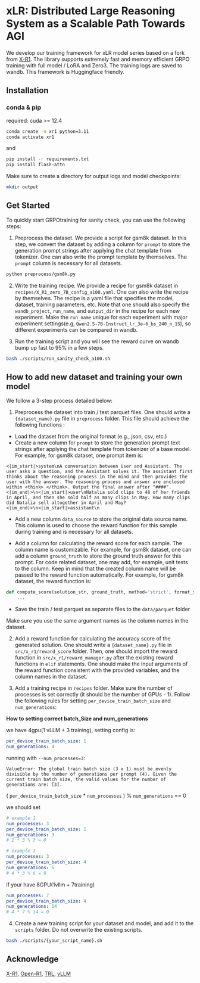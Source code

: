 # xLR: Distributed Large Reasoning System as a Scalable Path Towards AGI

We develop our training framework for xLR model series based on a fork from [X-R1](https://github.com/dhcode-cpp/X-R1/tree/main/src/x_r1). The library supports extremely fast and memory efficient GRPO training with full model / LoRA and Zero3. The training logs are saved to wandb. This framework is Huggingface friendly.

## Installation

### conda & pip

required: cuda >= 12.4

```bash
conda create -n xr1 python=3.11
conda activate xr1
```

and

```bash
pip install -r requirements.txt
pip install flash-attn
```

Make sure to create a directory for output logs and model checkpoints:

```bash
mkdir output
```

## Get Started

To quickly start GRPOtraining for sanity check, you can use the following steps:

1. Preprocess the dataset. We provide a script for gsm8k dataset. In this step, we convert the dataset by adding a column for `prompt` to store the generation prompt strings after applying the chat template from tokenizer. One can also write the prompt template by themselves. The `prompt` column is necessary for all datasets.

```bash
python preprocess/gsm8k.py
```

2. Write the training recipe. We provide a recipe for gsm8k dataset in `recipes/X_R1_zero_7B_config_a100.yaml`. One can also write the recipe by themselves. The recipe is a yaml file that specifies the model, dataset, training parameters, etc. Note that one should also specify the `wandb_project`, `run_name`, and `output_dir` in the recipe for each new experiment. Make the `run_name` unique for each experiment with major experiment settings(e.g, `Qwen2.5-7B-Instruct_lr_3e-6_bs_240_n_15`), so different experiments can be compared in wandb. 


3. Run the training script and you will see the reward curve on wandb bump up fast to 95% in a few steps.

```bash
bash ./scripts/run_sanity_check_a100.sh
```

## How to add new dataset and training your own model

We follow a 3-step process detailed below:

1. Preprocess the dataset into train / test parquet files. One should write a `{dataset_name}.py` file in `preprocess` folder. This file should achieve the following functions	:

- Load the dataset from the original format (e.g., json, csv, etc.)
- Create a new column for `prompt` to store the generation prompt text strings after applying the chat template from tokenizer of a base model. For example, for gsm8k dataset, one prompt item is:

```
<|im_start|>system\nA conversation between User and Assistant. The user asks a question, and the Assistant solves it. The assistant first thinks about the reasoning process in the mind and then provides the user with the answer. The reasoning process and answer are enclosed within <think> </think>. Output the final answer after "####".<|im_end|>\n<|im_start|>user\nNatalia sold clips to 48 of her friends in April, and then she sold half as many clips in May. How many clips did Natalia sell altogether in April and May?<|im_end|>\n<|im_start|>assistant\n
```
- Add a new column `data_source` to store the original data source name. This column is used to choose the reward function for this sample during training and is necessary for all datasets.

- Add a column for calculating the reward score for each sample. The column name is customizable. For example, for gsm8k dataset, one can add a column `ground_truth` to store the ground truth answer for this prompt. For code related dataset, one may add, for example, unit tests to the column. Keep in mind that the created column name will be passed to the reward function automatically. For example, for gsm8k dataset, the reward function is:

```python
def compute_score(solution_str, ground_truth, method='strict', format_score=0., score=1.):
	...
```
- Save the train / test parquet as separate files to the `data/parquet` folder

Make sure you use the same argument names as the column names in the dataset.

2. Add a reward function for calculating the accuracy score of the generated solution. One should write a `{dataset_name}.py` file in `src/x_r1/reward_score` folder. Then, one should import the reward function in `src/x_r1/reward_manager.py` after the existing reward functions in `elif` statements. One should make the input arguments of the reward function consistent with the provided variables, and the column names in the dataset.

3. Add a training recipe in `recipes` folder. Make sure the number of processes is set correctly (it should be the number of GPUs - 1). Follow the following rules for setting `per_device_train_batch_size` and `num_generations`:

**How to setting correct batch_Size and num_generations**

we have 4gpu(1 vLLM + 3 training), setting config is:

```yaml
per_device_train_batch_size: 1
num_generations: 4
```

running with `--num_processes=3`: 

```text
ValueError: The global train batch size (3 x 1) must be evenly divisible by the number of generations per prompt (4). Given the current train batch size, the valid values for the number of generations are: [3].
```


( `per_device_train_batch_size` * `num_processes` ) % `num_generations` == 0


we should set

```yaml
# example 1
num_processes: 3
per_device_train_batch_size: 1
num_generations: 3
# 1 * 3 % 3 = 0

# example 2
num_processes: 3
per_device_train_batch_size: 4
num_generations: 6
# 4 * 3 % 6 = 0
```

if your have 8GPU(1vllm + 7training)

```yaml
num_processes: 7
per_device_train_batch_size: 4
num_generations: 14
# 4 * 7 % 14 = 0
```

4. Create a new training script for your dataset and model, and add it to the `scripts` folder. Do not overwrite the existing scripts.

```bash
bash ./scripts/{your_script_name}.sh
```

## Acknowledge

[X-R1](https://github.com/dhcode-cpp/X-R1/tree/main/src/x_r1), [Open-R1](https://github.com/huggingface/open-r1), [TRL](https://github.com/huggingface/trl), [vLLM](https://github.com/vllm-project/vllm)
